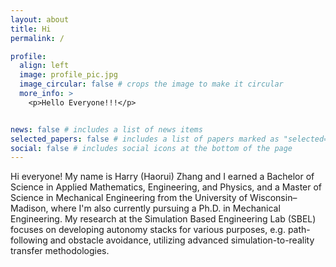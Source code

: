 ```yaml
---
layout: about
title: Hi
permalink: /

profile:
  align: left
  image: profile_pic.jpg
  image_circular: false # crops the image to make it circular
  more_info: >
    <p>Hello Everyone!!!</p>


news: false # includes a list of news items
selected_papers: false # includes a list of papers marked as "selected={true}"
social: false # includes social icons at the bottom of the page
---
```


Hi everyone! My name is Harry (Haorui) Zhang and I earned a Bachelor of Science in Applied Mathematics, Engineering, and Physics, and a Master of Science in Mechanical Engineering from the University of Wisconsin–Madison, where I'm also currently pursuing a Ph.D. in Mechanical Engineering. My research at the Simulation Based Engineering Lab (SBEL) focuses on developing autonomy stacks for various purposes, e.g. path-following and obstacle avoidance, utilizing advanced simulation-to-reality transfer methodologies.
